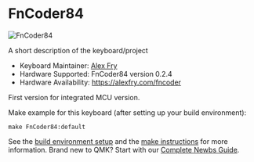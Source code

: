 # FnCoder84

![FnCoder84](https://imgur.com/gallery/ZQbdTUh)

A short description of the keyboard/project

* Keyboard Maintainer: [Alex Fry](https://github.com/alexfry/)
* Hardware Supported: FnCoder84 version 0.2.4
* Hardware Availability: https://alexfry.com/fncoder

First version for integrated MCU version.

Make example for this keyboard (after setting up your build environment):

    make FnCoder84:default

See the [build environment setup](https://docs.qmk.fm/#/getting_started_build_tools) and the [make instructions](https://docs.qmk.fm/#/getting_started_make_guide) for more information. Brand new to QMK? Start with our [Complete Newbs Guide](https://docs.qmk.fm/#/newbs).
